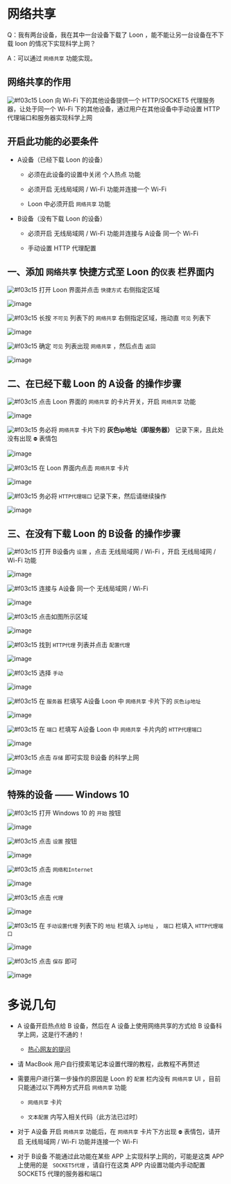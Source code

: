 # 网络共享

Q：我有两台设备，我在其中一台设备下载了 Loon ，能不能让另一台设备在不下载 loon 的情况下实现科学上网？

A：可以通过 `网络共享` 功能实现。

## 网络共享的作用

![#f03c15](https://placehold.it/15/f03c15/000000?text=+) Loon 向 Wi-Fi 下的其他设备提供一个 HTTP/SOCKET5 代理服务器，让处于同一个 Wi-Fi 下的其他设备，通过用户在其他设备中手动设置 HTTP 代理端口和服务器实现科学上网

## 开启此功能的必要条件

- A设备（已经下载 Loon 的设备）

  - 必须在此设备的设置中关闭 个人热点 功能

  - 必须开启 无线局域网 / Wi-Fi 功能并连接一个 Wi-Fi
  
  - Loon 中必须开启 `网络共享` 功能
  
- B设备（没有下载 Loon 的设备）

  - 必须开启 无线局域网 / Wi-Fi 功能并连接与 A设备 同一个 Wi-Fi
  
  - 手动设置 HTTP 代理配置
  
## 一、添加 `网络共享` 快捷方式至 Loon 的`仪表` 栏界面内

![#f03c15](https://placehold.it/15/f03c15/000000?text=+) 打开 Loon 界面并点击 `快捷方式` 右侧指定区域

![image](https://raw.githubusercontent.com/chiupam/tutorial-image/master/Loon/Plus/Network_Sharing.jpg)

![#f03c15](https://placehold.it/15/f03c15/000000?text=+) 长按 `不可见` 列表下的 `网络共享` 右侧指定区域，拖动直 `可见` 列表下

![image](https://raw.githubusercontent.com/chiupam/tutorial-image/master/Loon/Plus/Network_Sharing_A_1.jpg)

![#f03c15](https://placehold.it/15/f03c15/000000?text=+) 确定 `可见` 列表出现 `网络共享` ，然后点击 `返回`

![image](https://raw.githubusercontent.com/chiupam/tutorial-image/master/Loon/Plus/Network_Sharing_A_2.jpg)

## 二、在已经下载 Loon 的 A设备 的操作步骤

![#f03c15](https://placehold.it/15/f03c15/000000?text=+) 点击 Loon 界面的 `网络共享` 的卡片开关，开启 `网络共享` 功能

![image](https://raw.githubusercontent.com/chiupam/tutorial-image/master/Loon/Plus/Network_Sharing_A_3.jpg)

![#f03c15](https://placehold.it/15/f03c15/000000?text=+) 务必将 `网络共享` 卡片下的 **灰色ip地址（即服务器）** 记录下来，且此处没有出现 `⛔️` 表情包

![image](https://raw.githubusercontent.com/chiupam/tutorial-image/master/Loon/Plus/Network_Sharing_A_4.jpg)

![#f03c15](https://placehold.it/15/f03c15/000000?text=+) 在 Loon 界面内点击 `网络共享` 卡片

![image](https://raw.githubusercontent.com/chiupam/tutorial-image/master/Loon/Plus/Network_Sharing_A_5.jpg)

![#f03c15](https://placehold.it/15/f03c15/000000?text=+) 务必将 `HTTP代理端口` 记录下来，然后请继续操作

![image](https://raw.githubusercontent.com/chiupam/tutorial-image/master/Loon/Plus/Network_Sharing_A_6.jpg)

## 三、在没有下载 Loon 的 B设备 的操作步骤

![#f03c15](https://placehold.it/15/f03c15/000000?text=+) 打开 B设备内 `设置` ，点击 无线局域网 / Wi-Fi ，开启 无线局域网 / Wi-Fi 功能

![image](https://raw.githubusercontent.com/chiupam/tutorial-image/master/Loon/Plus/Network_Sharing_B_1.jpg)

![#f03c15](https://placehold.it/15/f03c15/000000?text=+) 连接与 A设备 同一个 无线局域网 / Wi-Fi

![image](https://raw.githubusercontent.com/chiupam/tutorial-image/master/Loon/Plus/Network_Sharing_B_2.jpg)

![#f03c15](https://placehold.it/15/f03c15/000000?text=+) 点击如图所示区域

![image](https://raw.githubusercontent.com/chiupam/tutorial-image/master/Loon/Plus/Network_Sharing_B_3.jpg)

![#f03c15](https://placehold.it/15/f03c15/000000?text=+) 找到 `HTTP代理` 列表并点击 `配置代理`

![image](https://raw.githubusercontent.com/chiupam/tutorial-image/master/Loon/Plus/Network_Sharing_B_4.jpg)

![#f03c15](https://placehold.it/15/f03c15/000000?text=+) 选择 `手动`

![image](https://raw.githubusercontent.com/chiupam/tutorial-image/master/Loon/Plus/Network_Sharing_B_5.jpg)

![#f03c15](https://placehold.it/15/f03c15/000000?text=+) 在 `服务器` 栏填写 A设备 Loon 中 `网络共享` 卡片下的 `灰色ip地址`

![image](https://raw.githubusercontent.com/chiupam/tutorial-image/master/Loon/Plus/Network_Sharing_B_6.jpg)

![#f03c15](https://placehold.it/15/f03c15/000000?text=+) 在 `端口` 栏填写 A设备 Loon 中 `网络共享` 卡片内的 `HTTP代理端口`

![image](https://raw.githubusercontent.com/chiupam/tutorial-image/master/Loon/Plus/Network_Sharing_B_7.jpg)

![#f03c15](https://placehold.it/15/f03c15/000000?text=+) 点击 `存储` 即可实现 B设备 的科学上网

![image](https://raw.githubusercontent.com/chiupam/tutorial-image/master/Loon/Plus/Network_Sharing_B_8.jpg)

## 特殊的设备 —— Windows 10

![#f03c15](https://placehold.it/15/f03c15/000000?text=+) 打开 Windows 10 的 `开始` 按钮

![image](https://raw.githubusercontent.com/chiupam/tutorial-image/master/Loon/Plus/Windows_1.png)

![#f03c15](https://placehold.it/15/f03c15/000000?text=+) 点击 `设置` 按钮

![image](https://raw.githubusercontent.com/chiupam/tutorial-image/master/Loon/Plus/Windows_2.jpg)

![#f03c15](https://placehold.it/15/f03c15/000000?text=+) 点击 `网络和Internet`

![image](https://raw.githubusercontent.com/chiupam/tutorial-image/master/Loon/Plus/Windows_3.jpg)

![#f03c15](https://placehold.it/15/f03c15/000000?text=+) 点击 `代理`

![image](https://raw.githubusercontent.com/chiupam/tutorial-image/master/Loon/Plus/Windows_4.jpg)

![#f03c15](https://placehold.it/15/f03c15/000000?text=+) 在 `手动设置代理` 列表下的 `地址` 栏填入 `ip地址` ， `端口` 栏填入 `HTTP代理端口`

![image](https://raw.githubusercontent.com/chiupam/tutorial-image/master/Loon/Plus/Windows_5.png)

![#f03c15](https://placehold.it/15/f03c15/000000?text=+) 点击 `保存` 即可

![image](https://raw.githubusercontent.com/chiupam/tutorial-image/master/Loon/Plus/Windows_6.png)

# 多说几句

- A 设备开启热点给 B 设备，然后在 A 设备上使用网络共享的方式给 B 设备科学上网，这是行不通的！

  - [热心网友的提问](https://t.me/Loon0x00/481366)

- 请 MacBook 用户自行摸索笔记本设置代理的教程，此教程不再赘述

- 需要用户进行第一步操作的原因是 Loon 的 `配置` 栏内没有 `网络共享` UI ，目前只能通过以下两种方式开启 `网络共享` 功能

  - `网络共享` 卡片
  
  - `文本配置` 内写入相关代码（此方法已过时）

- 对于 A设备 开启 `网络共享` 功能后，在 `网络共享` 卡片下方出现 `⛔️` 表情包，请开启  无线局域网 / Wi-Fi 功能并连接一个 Wi-Fi

- 对于 B设备 不能通过此功能在某些 APP 上实现科学上网的，可能是这类 APP 上使用的是 ` SOCKET5代理` ，请自行在这类 APP 内设置功能内手动配置 SOCKET5 代理的服务器和端口
